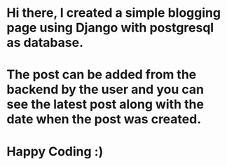 # Hi there, I created a simple blogging page using Django with postgresql as database.
# The post can be added from the backend by the user and you can see the latest post along with the date when the post was created.

# Happy Coding :)
